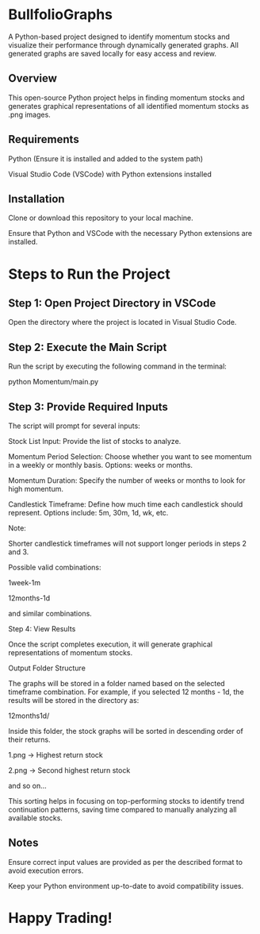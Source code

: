 # BullfolioGraphs
A Python-based project designed to identify momentum stocks and visualize their performance through dynamically generated graphs. All generated graphs are saved locally for easy access and review.

## Overview

This open-source Python project helps in finding momentum stocks and generates graphical representations of all identified momentum stocks as .png images.

## Requirements

Python (Ensure it is installed and added to the system path)

Visual Studio Code (VSCode) with Python extensions installed

## Installation

Clone or download this repository to your local machine.

Ensure that Python and VSCode with the necessary Python extensions are installed.

# Steps to Run the Project

## Step 1: Open Project Directory in VSCode

Open the directory where the project is located in Visual Studio Code.

## Step 2: Execute the Main Script

Run the script by executing the following command in the terminal:

python Momentum/main.py

## Step 3: Provide Required Inputs

The script will prompt for several inputs:

Stock List Input: Provide the list of stocks to analyze.

Momentum Period Selection: Choose whether you want to see momentum in a weekly or monthly basis. Options: weeks or months.

Momentum Duration: Specify the number of weeks or months to look for high momentum.

Candlestick Timeframe: Define how much time each candlestick should represent. Options include: 5m, 30m, 1d, wk, etc.

Note:

Shorter candlestick timeframes will not support longer periods in steps 2 and 3.

Possible valid combinations:

1week-1m

12months-1d

and similar combinations.

Step 4: View Results

Once the script completes execution, it will generate graphical representations of momentum stocks.

Output Folder Structure

The graphs will be stored in a folder named based on the selected timeframe combination. For example, if you selected 12 months - 1d, the results will be stored in the directory as:

12months1d/

Inside this folder, the stock graphs will be sorted in descending order of their returns.

1.png → Highest return stock

2.png → Second highest return stock

and so on...

This sorting helps in focusing on top-performing stocks to identify trend continuation patterns, saving time compared to manually analyzing all available stocks.

## Notes

Ensure correct input values are provided as per the described format to avoid execution errors.

Keep your Python environment up-to-date to avoid compatibility issues.


# Happy Trading!

